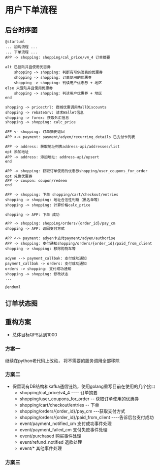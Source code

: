 # 用户下单流程

## 后台时序图
```plantuml
@startuml
... 加购流程 ...
... 下单流程 ... 
APP -> shopping: shopping/cal_price/v4_4 订单摘要

alt 已登陆并且使用优惠券
    shopping -> shopping: 判断有可供消费的优惠券
    shopping -> shopping: 订单使用的优惠券
    shopping -> shopping: 判读用户优惠券 + 地区
else 未登陆并且使用优惠券
    shopping -> shopping: 判读用户优惠券 + 地区
end 

shopping -> pricectrl: 商城优惠调用MallDiscounts
shopping -> rebateSrv: 请求Wallet信息
shopping -> forex: 获取外汇信息
shopping -> shopping: calc_price

APP <- shopping: 订单摘要返回
APP <-> payment: payment/adyen/recurring_details 已支付卡列表

APP -> address: 获取地址列表address-api/addresses/list
opt 添加地址
APP -> address: 添加地址: address-api/upsert
end

APP -> shopping: 获取订单使用的优惠券shopping/user_coupons_for_order
opt 兑换优惠券
APP -> coupon: coupon/redeem
end 

APP -> shopping: 下单 shopping/cart/checkout/entries
shopping -> shopping: 地址合法性判断（黑名单等）
shopping -> shopping: 计算价格calc_price

shopping -> APP: 下单 成功

APP -> shopping: shopping/orders/{order_id}/pay_cm 
shopping -> APP: 返回支付方式

APP <-> payment: adyen卡支付payment/adyen/authorise
APP -> shopping: 支付通知shopping/orders/{order_id}/paid_from_client
shopping -> shopping: 移除购物车等

adyen --> payment_callbak: 支付成功通知
payment_callbak -> orders: 支付成功通知
orders -> shopping: 支付成功通知
shopping -> shopping: 修改状态
...

@enduml
```                   

## 订单状态图


## 重构方案
- 总体目标QPS达到1000

### 方案一
继续在python老代码上改动， 将不需要的服务调用全部移除

### 方案二
- 保留现有DB结构和kafka通信链路，使用golang重写目前在使用的几个接口
    - shopping/cal_price/v4_4 ---- 订单摘要
    - shopping/user_coupons_for_order -- 获取订单使用的优惠券
    - shopping/cart/checkout/entries -- 下单
    - shopping/orders/{order_id}/pay_cm ---获取支付方式
    - shopping/orders/{order_id}/paid_from_client  ----告诉后台支付成功
    - event/payment_notified_cm 支付成功事件处理
    - event/payment_failed_cm 支付失败事件处理
    - event/purchased 购买事件处理
    - event/refund_notified 退款处理
    - event/* 其他事件处理
    

### 方案三